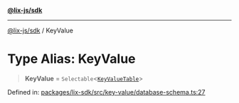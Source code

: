 [**@lix-js/sdk**](../README.md)

***

[@lix-js/sdk](../README.md) / KeyValue

# Type Alias: KeyValue

> **KeyValue** = `Selectable`\<[`KeyValueTable`](KeyValueTable.md)\>

Defined in: [packages/lix-sdk/src/key-value/database-schema.ts:27](https://github.com/opral/monorepo/blob/bc82d6c7272aa8ad8661dcf0fee644d9229ef5eb/packages/lix-sdk/src/key-value/database-schema.ts#L27)
